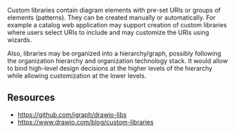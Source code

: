 Custom libraries contain diagram elements with pre-set URIs or groups of elements (patterns).
They can be created manually or automatically. 
For example a catalog web application may support creation of custom libraries where users select URIs to include and may customize the URIs using wizards.

Also, libraries may be organized into a hierarchy/graph, possibly following the organization hierarchy and organization technology stack. 
It would allow to bind high-level design decisions at the higher levels of the hierarchy while allowing customization at the lower levels.

## Resources

* https://github.com/jgraph/drawio-libs
* https://www.drawio.com/blog/custom-libraries